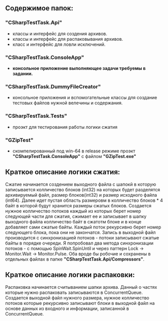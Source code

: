 ## Содержимое папок:

### "CSharpTestTask.Api" 
* классы и интерфейс для создения архивов.
* классы и интерфейс для распаковывания архивов.
* класс и интерфейс для ловли исключений.

### "CSharpTestTask.ConsoleApp" 
* **консольное приложение выполняющее задачи требуемы в задании.**

### "CSharpTestTask.DummyFileCreator" 
* консольное приложения и вспомогательные классы для создание тестовых файлов нужной велечины и содержания.

### "CSharpTestTask.Tests" 
* проэкт для тестирования работы логики сжатия

### "GZipTest" 
* скомпелированный под win-64 в release режиме проэкт **"CSharpTestTask.ConsoleApp"** с файлом **"GZipTest.exe"**

## Краткое описание логики сжатия:

   Сжатие начинается создением выходного файла с шапокй в которую записывается колличество блоков (int32) на которых будет разделятся архивируемый файл, размер блоков(int32) и размер исходного файла (int64). Далее идет пустая область размеровм в колличество блоков \* 4 байт в которой будут хранится размеры сжатых блоков.
   Создается нужное колличество потоков каждый из которых берет номер следующей части для сжатия, сжимает ее и записывает в шапку выходного файла колличество байт в сжатотм блоке и в конце добавляет сами сжатые байты. Каждый поток рекурсивно берет номер следующего блока, пока они не закончатся.
   Запись в выходной файл производится с синхронизацией потоков - потоки записывают сжатые байты в порядке очереди. Я попробовал два метода синхронизации потоков - с помощью SpinWait.SpinUntil и через паттерн Lock -> Monitor.Wait -> Monitor.Pulse. Оба вроде бы робочие и сохранены в отдельных файлах в папке **"CSharpTestTask.Api/Compressors"**. 
   
## Краткое описание логики распаковки:
  Распаковка начинается считыванием шапки архива.  Данный о частях которые нужно распаковать записываются в ConcurrentQueue. Создается выходной файл нужного размера, нужное колличество потоков которые рекурсивно записывают блоки в выходной файл на основе данных из входного и информации, записанной в ConcurrentQueue. 
   
   
